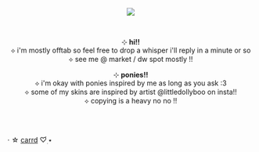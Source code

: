 <p align="center"> <img align="center" src="https://64.media.tumblr.com/056e0f1efd69106a99ea49942d2b9cd7/b565a47613422e60-66/s500x750/bb33262b8fb78937db7563a6169ed0946cb34428.gifv" /> </p>
<br>
  
<p align="center"> ⊹ <b> hi!! </b> <br>
⟡ i'm mostly offtab so feel free to drop a whisper i'll reply in a minute or so <br>
⟡ see me @ market / dw spot mostly !! <br> </p>

<p align="center"> ⊹ <b> ponies!! </b> <br>
⟡ i'm okay with ponies inspired by me as long as you ask :3<br>
⟡ some of my skins are inspired by artist @littledollyboo on insta!! <br>
⟡ copying is a heavy no no !! <br/> </p>
<br/>
<br/>


 ⋅ ☆ [carrd](https://aqukana.carrd.co) ♡๋࣭ ⭑
</p>

